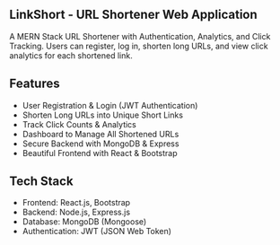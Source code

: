 ## LinkShort - URL Shortener Web Application
A MERN Stack URL Shortener with Authentication, Analytics, and Click Tracking. Users can register, log in, shorten long URLs, and view click analytics for each shortened link.

## Features
- User Registration & Login (JWT Authentication)
- Shorten Long URLs into Unique Short Links
- Track Click Counts & Analytics
- Dashboard to Manage All Shortened URLs
- Secure Backend with MongoDB & Express
- Beautiful Frontend with React & Bootstrap

## Tech Stack
- Frontend: React.js, Bootstrap
- Backend: Node.js, Express.js
- Database: MongoDB (Mongoose)
- Authentication: JWT (JSON Web Token)